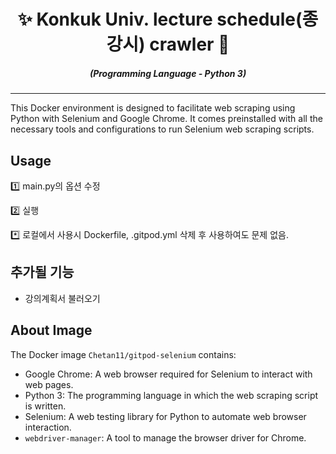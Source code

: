 <div align="center" style="margin-top: 0;">
  <h1>✨ Konkuk Univ. lecture schedule(종강시) crawler 🤖</h1>
</div>
<em>
  <h5 align="center">(Programming Language - Python 3)</h5>
</em>
  
---

This Docker environment is designed to facilitate web scraping using Python with Selenium and Google Chrome. It comes preinstalled with all the necessary tools and configurations to run Selenium web scraping scripts.


## Usage

1️⃣ main.py의 옵션 수정

2️⃣ 실행

*️⃣ 로컬에서 사용시 Dockerfile, .gitpod.yml 삭제 후 사용하여도 문제 없음.

## 추가될 기능

- 강의계획서 불러오기

## About Image

The Docker image `Chetan11/gitpod-selenium` contains:

- Google Chrome: A web browser required for Selenium to interact with web pages.
- Python 3: The programming language in which the web scraping script is written.
- Selenium: A web testing library for Python to automate web browser interaction.
- `webdriver-manager`: A tool to manage the browser driver for Chrome.